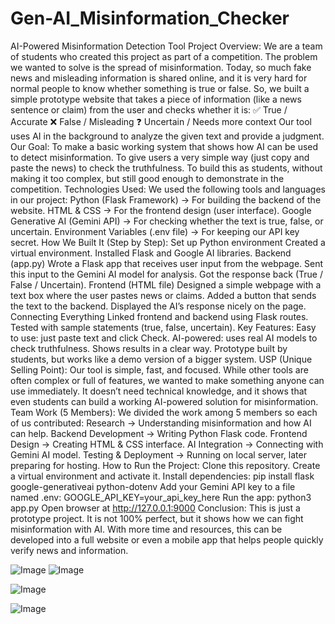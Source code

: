 # Gen-AI_Misinformation_Checker

AI-Powered Misinformation Detection Tool
 Project Overview:
We are a team of students who created this project as part of a competition. The problem we wanted to solve is the spread of misinformation. Today, so much fake news and misleading information is shared online, and it is very hard for normal people to know whether something is true or false.
So, we built a simple prototype website that takes a piece of information (like a news sentence or claim) from the user and checks whether it is:
✅ True / Accurate
❌ False / Misleading
❓ Uncertain / Needs more context
Our tool uses AI in the background to analyze the given text and provide a judgment.
Our Goal:
To make a basic working system that shows how AI can be used to detect misinformation.
To give users a very simple way (just copy and paste the news) to check the truthfulness.
To build this as students, without making it too complex, but still good enough to demonstrate in the competition.
Technologies Used:
We used the following tools and languages in our project:
Python (Flask Framework) → For building the backend of the website.
HTML & CSS → For the frontend design (user interface).
Google Generative AI (Gemini API) → For checking whether the text is true, false, or uncertain.
Environment Variables (.env file) → For keeping our API key secret.
 How We Built It (Step by Step):
Set up Python environment
Created a virtual environment.
Installed Flask and Google AI libraries.
Backend (app.py)
Wrote a Flask app that receives user input from the webpage.
Sent this input to the Gemini AI model for analysis.
Got the response back (True / False / Uncertain).
Frontend (HTML file)
Designed a simple webpage with a text box where the user pastes news or claims.
Added a button that sends the text to the backend.
Displayed the AI’s response nicely on the page.
Connecting Everything
Linked frontend and backend using Flask routes.
Tested with sample statements (true, false, uncertain).
Key Features:
Easy to use: just paste text and click Check.
AI-powered: uses real AI models to check truthfulness.
Shows results in a clear way.
Prototype built by students, but works like a demo version of a bigger system.
USP (Unique Selling Point):
Our tool is simple, fast, and focused. While other tools are often complex or full of features, we wanted to make something anyone can use immediately. It doesn’t need technical knowledge, and it shows that even students can build a working AI-powered solution for misinformation.
Team Work (5 Members):
We divided the work among 5 members so each of us contributed:
Research → Understanding misinformation and how AI can help.
Backend Development → Writing Python Flask code.
Frontend Design → Creating HTML & CSS interface.
AI Integration → Connecting with Gemini AI model.
Testing & Deployment → Running on local server, later preparing for hosting.
How to Run the Project:
Clone this repository.
Create a virtual environment and activate it.
Install dependencies:
pip install flask google-generativeai python-dotenv
Add your Gemini API key to a file named .env:
GOOGLE_API_KEY=your_api_key_here
Run the app:
python3 app.py
Open browser at http://127.0.0.1:9000
Conclusion:
This is just a prototype project. It is not 100% perfect, but it shows how we can fight misinformation with AI. With more time and resources, this can be developed into a full website or even a mobile app that helps people quickly verify news and information.


![Image](https://github.com/user-attachments/assets/b473427f-399a-43d9-a865-f7d1953be309)
![Image](https://github.com/user-attachments/assets/6aa5fae2-8668-4f54-8a3c-95506185792a)

![Image](https://github.com/user-attachments/assets/49daee5e-9b64-43ba-bcf2-283d5c8a31a2)

![Image](https://github.com/user-attachments/assets/63741ed8-2b54-4c5b-b698-b0c1bb76f008)
